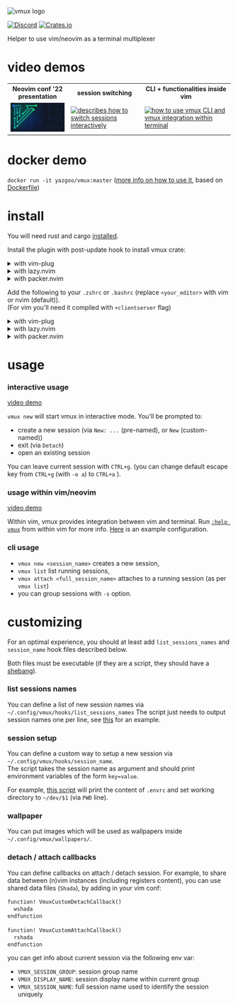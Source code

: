 <img src="vmux.png" alt="vmux logo" width="200"/>

[![Discord](https://img.shields.io/badge/discord--blue?logo=discord)](https://discord.gg/F684Y8rYwZ)
[![Crates.io](https://img.shields.io/crates/v/vmux?style=flat-square)](https://crates.io/crates/vmux)

Helper to use vim/neovim as a terminal multiplexer

# video demos

<table>
<tr>
<th>
Neovim conf '22 presentation
</th>
<th>
session switching
</th>
<th>
CLI + functionalities inside vim
</th>
</tr>
<tr>
<td>
<a href=https://www.youtube.com/watch?v=CxYBBnYsY0Y>
<img 
title="presentation of vmux in Neovim conf 2022.
(Image extracted from https://www.neovimconf.live)"
src=doc/NeovimConf/conf/wallpapers/NeovimConf.png 
width=200/></a>
</td>
<td>
<a href=https://www.youtube.com/watch?v=TIZZL5dFtQc>
<img
title="describes how to switch sessions interactively"
src=https://img.youtube.com/vi/TIZZL5dFtQc/0.jpg 
width=200/>
</a>
</td>
<td>
<a href=https://www.youtube.com/watch?v=CnLlT0Wd_wY>
<img
title="how to use vmux CLI and vmux integration within terminal"
src=https://img.youtube.com/vi/CnLlT0Wd_wY/0.jpg width=200/></a>
</td>
</tr>
</table>

# docker demo

`docker run -it yazgoo/vmux:master` ([more info on how to use it](#interactive-usage),  based on [Dockerfile](docker/Dockerfile)) 

# install 

You will need rust and cargo [installed](https://www.rust-lang.org/tools/install).

Install the plugin with post-update hook to install vmux crate:

<details>
  <summary>with vim-plug</summary>
  <br>
  
  ```vim
  Plug 'yazgoo/vmux', {'do': 'cargo install vmux' }
  ```
</details>

<details>
  <summary>with lazy.nvim</summary>
  <br>
  
  ```lua
  { 'yzgoo/vmux', build = 'cargo install vmux' }
  ```
</details>

<details>
  <summary>with packer.nvim</summary>
  <br>
  
  ```lua
  use { 'yzgoo/vmux', run = 'cargo install vmux' }
  ```
</details> 

Add the following to your `.zshrc` or `.bashrc` (replace `<your_editor>` with vim or nvim (default)).<br/>
(For vim you'll need it compiled with `+clientserver` flag)

<details>
  <summary>with vim-plug</summary>
  <br>
  
  ```bash
  source ~/.config/nvim/plugged/vmux/plugin/setup_vmux.sh <your_editor>
  ```
</details>
  
<details>
  <summary>with lazy.nvim</summary>
  <br>
  
  ```bash
  source ~/.local/share/nvim/lazy/vmux/plugin/setup_vmux.sh <your_editor>
  ```
</details>
<details>
  <summary>with packer.nvim</summary>
  <br>
  
  ```bash
  source ~/.local/share/nvim/site/pack/packer/start/vmux/plugin/setup_vmux.sh <your_editor>
  ```
</details>

# usage

### interactive usage

[video demo](https://www.youtube.com/watch?v=TIZZL5dFtQc)

`vmux new` will start vmux in interactive mode. You'll be prompted to:

- create a new session (via `New: ...` (pre-named), or `New` (custom-named))
- exit (via `Detach`)
- open an existing session

You can leave current session with `CTRL+g`. (you can change default escape key from `CTRL+g` (with `-e a`) to `CTRL+a` ).

### usage within vim/neovim

[video demo](https://www.youtube.com/watch?v=TIZZL5dFtQc)

Within vim, vmux provides integration between vim and terminal.
Run [`:help vmux`](doc/vmux.txt) from within vim for more info.
[Here](docker/init.vim) is an example configuration.

### cli usage

- `vmux new <session_name>` creates a new session, 
- `vmux list` list running sessions,
- `vmux attach <full_session_name>` attaches to a running session (as per `vmux list`)
- you can group sessions with `-s` option.

# customizing

For an optimal experience, you should at least add 
`list_sessions_names` and `session_name` hook files described below.

Both files must be executable
(if they are a script, they should have a [shebang](https://en.wikipedia.org/wiki/Shebang_(Unix))).

### list sessions names

You can define a list of new session names via `~/.config/vmux/hooks/list_sessions_names`
The script just needs to output session names one per line, see [this](docker/list_sessions_names) for an example.

### session setup

You can define a custom way to setup a new session via `~/.config/vmux/hooks/session_name`.<br/>
The script takes the session name as argument and should print environment variables of the form `key=value`.

For example, [this script](docker/session_name) will print the content of `.envrc`
and set working directory to `~/dev/$1` (via `PWD` line).

### wallpaper

You can put images which will be used as wallpapers inside `~/.config/vmux/wallpapers/`.

### detach / attach callbacks

You can define callbacks on attach / detach session.
For example, to share data between (n)vim instances (including registers content),
you can use shared data files (`Shada`), by adding in your vim conf: 

```vim
function! VmuxCustomDetachCallback()
  wshada
endfunction

function! VmuxCustomAttachCallback()
  rshada
endfunction
```

you can get info about current session via the following env var:

- `VMUX_SESSION_GROUP`: session group name
- `VMUX_DISPLAY_NAME`: session display name within current group
- `VMUX_SESSION_NAME`: full session name used to identify the session uniquely
